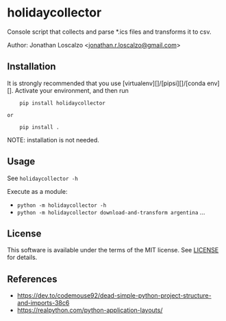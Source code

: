 # holidaycollector #

Console script that collects and parse *.ics files and transforms it to csv.

Author: Jonathan Loscalzo <<jonathan.r.loscalzo@gmail.com>>

## Installation ##

It is strongly recommended that you use [virtualenv][]/[pipsi][]/[conda env][].
Activate your environment, and then run
```
    pip install holidaycollector
```
    or
```
    pip install .
```

<!-- This will install `holidaycollector` in the environment's `bin` folder.

[virtualenv]: http://docs.python-guide.org/en/latest/dev/virtualenvs/
[pipsi]: https://github.com/mitsuhiko/pipsi#pipsi
[conda env]: http://conda.pydata.org/docs/using/envs.html -->

NOTE: installation is not needed.

## Usage ##

See `holidaycollector -h`

Execute as a module: 
- `python -m holidaycollector -h`
- `python -m holidaycollector download-and-transform argentina`
...


## License ##

This software is available under the terms of the MIT license. See [LICENSE][]
for details.

## References

- https://dev.to/codemouse92/dead-simple-python-project-structure-and-imports-38c6
- https://realpython.com/python-application-layouts/

[LICENSE]: LICENSE
